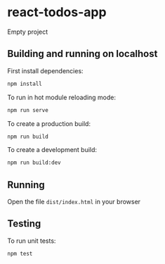 # react-todos-app

Empty project

## Building and running on localhost

First install dependencies:

```sh
npm install
```

To run in hot module reloading mode:

```sh
npm run serve
```

To create a production build:

```sh
npm run build
```

To create a development build:

```sh
npm run build:dev
```

## Running

Open the file `dist/index.html` in your browser

## Testing

To run unit tests:

```sh
npm test
```
